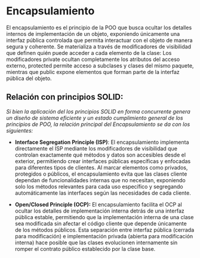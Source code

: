 # Encapsulamiento 

El encapsulamiento es el principio de la POO que busca ocultar los detalles internos de implementación de un objeto, exponiendo únicamente una interfaz pública controlada que permita interactuar con el objeto de manera segura y coherente. Se materializa a través de modificadores de visibilidad que definen quién puede acceder a cada elemento de la clase: Los modificadores private ocultan completamente los atributos del acceso externo, protected permite acceso a subclases y clases del mismo paquete, mientras que public expone elementos que forman parte de la interfaz pública del objeto.

## Relación con principios SOLID:

*Si bien la aplicación del los principios SOLID en forma concurrente genera un diseño de sistema eficiente y un estado cumplimiento general de los principios de POO, la relación principal del Encapsulamiento se da con los siguientes:*

+ **Interface Segregation Principle (ISP)**: El encapsulamiento implementa directamente el ISP mediante los modificadores de visibilidad que controlan exactamente qué métodos y datos son accesibles desde el exterior, permitiendo crear interfaces públicas específicas y enfocadas para diferentes tipos de clientes. Al marcar elementos como privados, protegidos o públicos, el encapsulamiento evita que las clases cliente dependan de funcionalidades internas que no necesitan, exponiendo solo los métodos relevantes para cada uso específico y segregando automáticamente las interfaces según las necesidades de cada cliente.

+ **Open/Closed Principle (OCP):** El encapsulamiento facilita el OCP al ocultar los detalles de implementación interna detrás de una interfaz pública estable, permitiendo que la implementación interna de una clase sea modificada sin afectar el código cliente que depende únicamente de los métodos públicos. Esta separación entre interfaz pública (cerrada para modificación) e implementación privada (abierta para modificación interna) hace posible que las clases evolucionen internamente sin romper el contrato público establecido por la clase base.
